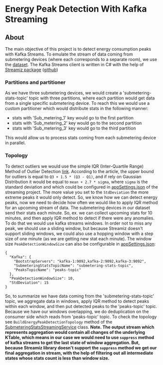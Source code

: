 # Energy Peak Detection With Kafka Streaming 
## About
The main objective of this project is to detect energy consumption peaks with Kafka Streams. To emulate the stream of data coming from submetering devices (where each corresponds to a separate room), we use the [dataset](https://github.com/rekharchandran/Analysis-of-Energy-Power-Consumption-IoT-Analytics/blob/master/Data%20Set/household_power_consumption.zip). The Kafka Streams client is written in C# with the help of [Streamiz package](https://lgouellec.github.io/kafka-streams-dotnet/) ([github](https://lgouellec.github.io/kafka-streams-dotnet/))

### Partitions and partitioner
As we have three submetering devices, we would create a 'submetering-stats-topic' topic with three partitions, where each partition would get data from a single specific submetering device. To reach this we would use a custom partitioner which would distribute stats in the following manner:
 - stats with 'Sub_metering_1' key would go to the first partition
 - stats with 'Sub_metering_2' key would go to the second partition
 - stats with 'Sub_metering_3' key would go to the third partition

This would allow us to process stats coming from each submetering device in parallel.

### Topology
To detect outliers we would use the simple IQR (Inter-Quartile Range) Method of Outlier Detection [link](https://towardsdatascience.com/why-1-5-in-iqr-method-of-outlier-detection-5d07fdc82097). According to the article, the upper bound for outliers is equal to ```Q3 + 1.5 * (Q3 - Q1)```, and if rely on Gaussian Distribution it would be equal to ```mean + 2.7 * sigma```, where ```sigma``` is the standard deviation and which could be configured in [appSettings.json](https://github.com/vovapabyr/kafka-energy-peak-detection-streaming/blob/main/src/EnergyPeakDetection.Streaming/appsettings.json) of the streaming project. The more value you set to the ```StdDeviation``` the more extreme peaks it would only detect. So, we know how we can detect energy peaks, now we need to decide how often we would like to apply IQR method for an upcoming stream of data. The submetering devices in our dataset send their stats each minute. So, ex. we can collect upcoming stats for 10 minutes, and then apply IQR method to detect if there were any anomalies. To do that we would use kafka streams windows. In order not to miss any peak, we should use a sliding window, but because Streamiz doesn't support sliding windows, we could also use a hopping window with a step size of one minute (as we are getting new stat each minute). The window size ```PeakDetectionWindowSize``` can also be configurable in [appSettings.json](https://github.com/vovapabyr/kafka-energy-peak-detection-streaming/blob/main/src/EnergyPeakDetection.Streaming/appsettings.json):
```
{
  "Kafka": {
    "BootstrapServers": "kafka-1:9092,kafka-2:9092,kafka-3:9092",
    "SubmeteringStatsTopicName": "submetering-stats-topic",
    "PeaksTopicName": "peaks-topic"
  },
  "PeakDetectionWindowSize": 10,
  "StdDeviation": 15
}
```
So, to summarize we have data coming from the 'submetering-stats-topic' topic, we aggregate data in windows, apply IQR method to detect peaks within each window, and then put detected peaks to the 'peaks-topic' topic. Because we have our windows overlapping, we do deduplication on the consumer side which reads from 'peaks-topic' topic. To check the topology see ```BuildEnergyPeakDetectionTopology``` method of the [SubmeteringStatsStreamingService](https://github.com/vovapabyr/kafka-energy-peak-detection-streaming/blob/main/src/EnergyPeakDetection.Streaming/SubmeteringStatsStreamingService.cs) class.
**Note. The output stream which represents aggregation would contain all changes of the underlying KTable, which means in our case we would need to use ```suppress``` method of kafka streams to get the last state of window aggregation. But, because Streamiz library doesn't support the ```suppress``` method we get our final aggregation in stream, with the help of filtering out all intermediate states whose stats count is less than window size.**  




 
